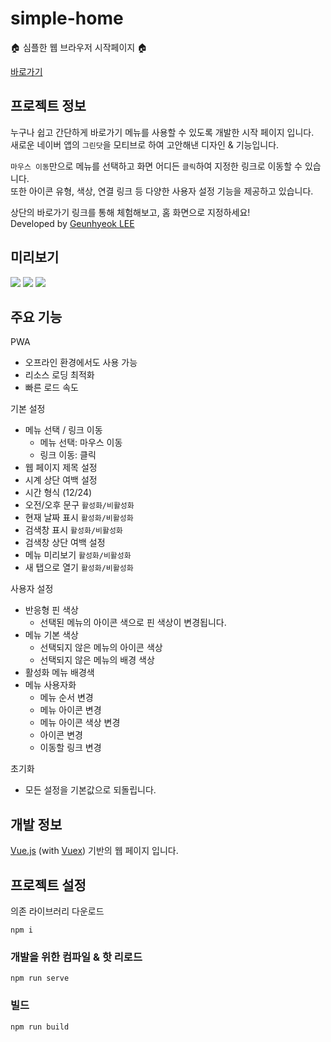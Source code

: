 # simple-home
🏠 심플한 웹 브라우저 시작페이지 🏠

[바로가기](https://geundung.me)

## 프로젝트 정보
누구나 쉽고 간단하게 바로가기 메뉴를 사용할 수 있도록 개발한 시작 페이지 입니다.  
새로운 네이버 앱의 `그린닷`을 모티브로 하여 고안해낸 디자인 & 기능입니다.  
  
`마우스 이동`만으로 메뉴를 선택하고 화면 어디든 `클릭`하여 지정한 링크로 이동할 수 있습니다.  
또한 아이콘 유형, 색상, 연결 링크 등 다양한 사용자 설정 기능을 제공하고 있습니다.  
  
상단의 바로가기 링크를 통해 체험해보고, 홈 화면으로 지정하세요!  
Developed by [Geunhyeok LEE](https://github.com/leegeunhyeok)

## 미리보기
<img src="https://user-images.githubusercontent.com/26512984/55566199-2c9f5200-5736-11e9-8612-10f58cdde6ce.png">

<img src="https://user-images.githubusercontent.com/26512984/55565370-a9c9c780-5734-11e9-833d-6ebf984d5d54.png">

<img src="https://user-images.githubusercontent.com/26512984/55565383-afbfa880-5734-11e9-9b9a-c970a1d57a05.png">

## 주요 기능

PWA
- 오프라인 환경에서도 사용 가능
- 리소스 로딩 최적화
- 빠른 로드 속도

기본 설정
- 메뉴 선택 / 링크 이동
  - 메뉴 선택: 마우스 이동
  - 링크 이동: 클릭
- 웹 페이지 제목 설정
- 시계 상단 여백 설정
- 시간 형식 (12/24)
- 오전/오후 문구 `활성화/비활성화`
- 현재 날짜 표시 `활성화/비활성화`
- 검색창 표시 `활성화/비활성화`
- 검색창 상단 여백 설정
- 메뉴 미리보기 `활성화/비활성화`
- 새 탭으로 열기 `활성화/비활성화`

사용자 설정
- 반응형 핀 색상
  - 선택된 메뉴의 아이콘 색으로 핀 색상이 변경됩니다.
- 메뉴 기본 색상
  - 선택되지 않은 메뉴의 아이콘 색상
  - 선택되지 않은 메뉴의 배경 색상
- 활성화 메뉴 배경색
- 메뉴 사용자화
  - 메뉴 순서 변경
  - 메뉴 아이콘 변경
  - 메뉴 아이콘 색상 변경
  - 아이콘 변경
  - 이동할 링크 변경

초기화
  - 모든 설정을 기본값으로 되돌립니다.

## 개발 정보
[Vue.js](https://vuejs.org) (with [Vuex](https://vuex.vuejs.org)) 기반의 웹 페이지 입니다.

## 프로젝트 설정
의존 라이브러리 다운로드
```
npm i
```

### 개발을 위한 컴파일 & 핫 리로드
```
npm run serve
```

### 빌드
```
npm run build
```
